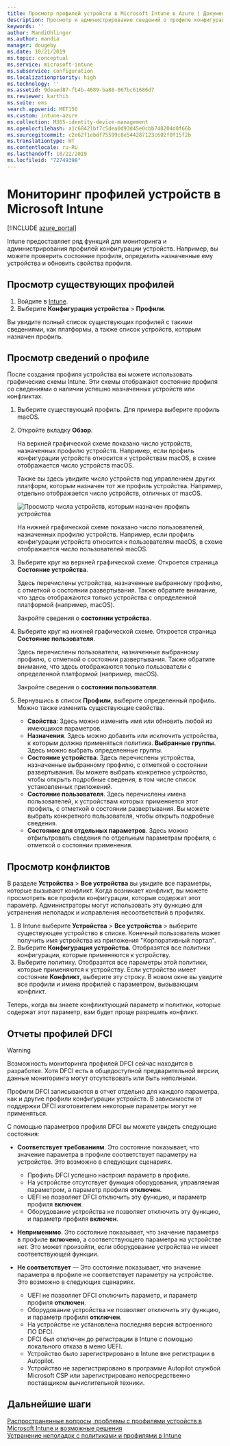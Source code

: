 ```yaml
---
title: Просмотр профилей устройств в Microsoft Intune в Azure | Документы Майкрософт
description: Просмотр и администрирование сведений о профиле конфигурации устройств в Microsoft Intune, просмотр графической схемы с числом устройств, назначенных профилю, и определение устройств, для которых назначены или развернуты профили. Возможность устранения неполадок с профилями, которые имеют конфликтующие параметры.
keywords: ''
author: MandiOhlinger
ms.author: mandia
manager: dougeby
ms.date: 10/21/2019
ms.topic: conceptual
ms.service: microsoft-intune
ms.subservice: configuration
ms.localizationpriority: high
ms.technology: ''
ms.assetid: 9deaed87-fb4b-4689-ba88-067bc61686d7
ms.reviewer: karthib
ms.suite: ems
search.appverid: MET150
ms.custom: intune-azure
ms.collection: M365-identity-device-management
ms.openlocfilehash: a1c68421bf7c5dea0d93d45e0cbb748204d0f66b
ms.sourcegitcommit: c2e62f1ebdf75599c8e544287123c602f0f15f2b
ms.translationtype: HT
ms.contentlocale: ru-RU
ms.lasthandoff: 10/22/2019
ms.locfileid: "72749398"
---
```

# <a name="monitor-device-profiles-in-microsoft-intune"></a>Мониторинг профилей устройств в Microsoft Intune

[!INCLUDE [azure_portal](../includes/azure_portal.md)]

Intune предоставляет ряд функций для мониторинга и администрирования профилей конфигурации устройств. Например, вы можете проверить состояние профиля, определить назначенные ему устройства и обновить свойства профиля.

## <a name="view-existing-profiles"></a>Просмотр существующих профилей

1. Войдите в [Intune](https://go.microsoft.com/fwlink/?linkid=2090973).
2. Выберите **Конфигурация устройства** > **Профили**.

Вы увидите полный список существующих профилей с такими сведениями, как платформы, а также список устройств, которым назначен профиль.

## <a name="view-details-on-a-profile"></a>Просмотр сведений о профиле

После создания профиля устройства вы можете использовать графические схемы Intune. Эти схемы отображают состояние профиля со сведениями о наличии успешно назначенных устройств или конфликтах.

1. Выберите существующий профиль. Для примера выберите профиль macOS.
2. Откройте вкладку **Обзор**.

    На верхней графической схеме показано число устройств, назначенных профилю устройств. Например, если профиль конфигурации устройств относится к устройствам macOS, в схеме отображается число устройств macOS.

    Также вы здесь увидите число устройств под управлением других платформ, которым назначен тот же профиль устройства. Например, отдельно отображается число устройств, отличных от macOS.

    ![Просмотр числа устройств, которым назначен профиль устройства](./media/device-profile-monitor/device-configuration-profile-graphical-chart.png)

    На нижней графической схеме показано число пользователей, назначенных профилю устройств. Например, если профиль конфигурации устройств относится к пользователям macOS, в схеме отображается число пользователей macOS.

3. Выберите круг на верхней графической схеме. Откроется страница **Состояние устройства**.

    Здесь перечислены устройства, назначенные выбранному профилю, с отметкой о состоянии развертывания. Также обратите внимание, что здесь отображаются только устройства с определенной платформой (например, macOS).

    Закройте сведения о **состоянии устройства**.

4. Выберите круг на нижней графической схеме. Откроется страница **Состояние пользователя**. 

    Здесь перечислены пользователи, назначенные выбранному профилю, с отметкой о состоянии развертывания. Также обратите внимание, что здесь отображаются только пользователи с определенной платформой (например, macOS).

    Закройте сведения о **состоянии пользователя**.

5. Вернувшись в список **Профили**, выберите определенный профиль. Можно также изменить существующие свойства.
    - **Свойства**: Здесь можно изменить имя или обновить любой из имеющихся параметров.
    - **Назначения**. Здесь можно добавить или исключить устройства, к которым должна применяться политика. **Выбранные группы**. Здесь можно выбрать определенные группы.
    - **Состояние устройства**. Здесь перечислены устройства, назначенные выбранному профилю, с отметкой о состоянии развертывания. Вы можете выбрать конкретное устройство, чтобы открыть подробные сведения, в том числе список установленных приложений.
    - **Состояние пользователя**. Здесь перечислены имена пользователей, к устройствам которых применяется этот профиль, с отметкой о состоянии развертывания. Вы можете выбрать конкретного пользователя, чтобы открыть подробные сведения.
    - **Состояние для отдельных параметров**. Здесь можно отфильтровать сведения по отдельным параметрам профиля, с отметкой о состоянии применения.

## <a name="view-conflicts"></a>Просмотр конфликтов

В разделе **Устройства** > **Все устройства** вы увидите все параметры, которые вызывают конфликт. Когда возникает конфликт, вы можете просмотреть все профили конфигурации, которые содержат этот параметр. Администраторы могут использовать эту функцию для устранения неполадок и исправления несоответствий в профилях.

1. В Intune выберите **Устройства** > **Все устройства** > выберите существующее устройство в списке. Конечный пользователь может получить имя устройства из приложения "Корпоративный портал".
2. Выберите **Конфигурация устройства**. Отобразятся все политики конфигурации, которые применяются к устройству.
3. Выберите политику. Отобразятся все параметры этой политики, которые применяются к устройству. Если устройство имеет состояние **Конфликт**, выберите эту строку. В новом окне вы увидите все профили и имена профилей с параметром, вызывающим конфликт.

Теперь, когда вы знаете конфликтующий параметр и политики, которые содержат этот параметр, вам будет проще разрешить конфликт. 

## <a name="device-firmware-configuration-interface-profile-reporting"></a>Отчеты профилей DFCI

> [!WARNING]
> Возможность мониторинга профилей DFCI сейчас находится в разработке. Хотя DFCI есть в общедоступной предварительной версии, данные мониторинга могут отсутствовать или быть неполными.

Профили DFCI записываются в отчет отдельно для каждого параметра, как и другие профили конфигурации устройств. В зависимости от поддержки DFCI изготовителем некоторые параметры могут не применяться.

С помощью параметров профиля DFCI вы можете увидеть следующие состояния:

- **Соответствует требованиям**. Это состояние показывает, что значение параметра в профиле соответствует параметру на устройстве. Это возможно в следующих сценариях.

  - Профиль DFCI успешно настроил параметр в профиле.
  - На устройстве отсутствует функция оборудования, управляемая параметром, а параметр профиля **отключен**.
  - UEFI не позволяет DFCI отключить эту функцию, и параметр профиля **включен**.
  - Оборудование устройства не позволяет отключить эту функцию, и параметр профиля **включен**.

- **Неприменимо**. Это состояние показывает, что значение параметра в профиле **включено**, а соответствующего параметра на устройстве нет. Это может произойти, если оборудование устройства не имеет соответствующей функции.

- **Не соответствует** — Это состояние показывает, что значение параметра в профиле не соответствует параметру на устройстве. Это возможно в следующих сценариях.

  - UEFI не позволяет DFCI отключить параметр, и параметр профиля **отключен**.
  - Оборудование устройства не позволяет отключить эту функцию, и параметр профиля **отключен**.
  - На устройстве не установлена последняя версия встроенного ПО DFCI.
  - DFCI был отключен до регистрации в Intune с помощью локального отказа в меню UEFI.
  - Устройство было зарегистрировано в Intune вне регистрации в Autopilot.
  - Устройство не зарегистрировано в программе Autopilot службой Microsoft CSP или зарегистрировано непосредственно поставщиком вычислительной техники.

## <a name="next-steps"></a>Дальнейшие шаги

[Распространенные вопросы, проблемы с профилями устройств в Microsoft Intune и возможные решения](device-profile-troubleshoot.md)  
[Устранение неполадок с политиками и профилями в Intune](troubleshoot-policies-in-microsoft-intune.md)
